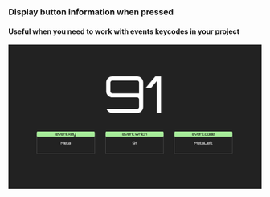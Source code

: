 ### Display button information when pressed
#### Useful when you need to work with events keycodes in your project


![Screenshot](./images/screenshot_1.png)